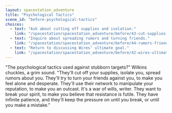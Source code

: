 ```yaml
---
layout: spacestation_adventure
title: "Psychological Tactics"
scene_id: "before-psychological-tactics"
choices:
  - text: "Ask about cutting off supplies and isolation."
    link: "/spacestation/spacestation_adventure/before/43-cut-supplies-isolation"
  - text: "Inquire about spreading rumors and turning friends."
    link: "/spacestation/spacestation_adventure/before/44-rumors-friends"
  - text: "Return to discussing Wires' ultimate goal."
    link: "/spacestation/spacestation_adventure/before/42-wires-ultimate-goal"
---
```


"The psychological tactics used against stubborn targets?" Wilkins chuckles, a grim sound. "They'll cut off your supplies, isolate you, spread rumors about you. They'll try to turn your friends against you, to make you feel alone and desperate. They'll use their network to manipulate your reputation, to make you an outcast. It's a war of wills, writer. They want to break your spirit, to make you believe that resistance is futile. They have infinite patience, and they'll keep the pressure on until you break, or until you make a mistake."
